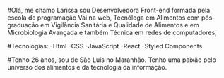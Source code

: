 #Olá, me chamo Larissa sou Desenvolvedora Front-end formada pela escola de programação Vai na web, Tecnóloga em Alimentos com pós-graduação em Vigilância Sanitária e Qualidade de Alimentos e em Microbiologia Avançada e também Técnica em redes de computadores;

#Tecnologias:
-Html
-CSS
-JavaScript
-React
-Styled Components

#Tenho 26 anos, sou de São Luís no Maranhão. Tenho uma paixão pelo universo dos alimentos e da tecnologia da informação.
